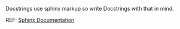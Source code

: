 Docstrings use sphinx markup so write Docstrings with that in mind.

REF: [Sphinx Documentation](https://www.sphinx-doc.org/en/master/tutorial/describing-code.html)
